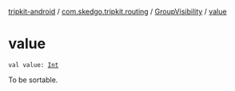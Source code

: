 [tripkit-android](../../index.md) / [com.skedgo.tripkit.routing](../index.md) / [GroupVisibility](index.md) / [value](./value.md)

# value

`val value: `[`Int`](https://kotlinlang.org/api/latest/jvm/stdlib/kotlin/-int/index.html)

To be sortable.

